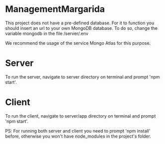 # ManagementMargarida
This project does not have a pre-defined database. For it to function you should insert an url to your own MongoDB database. To do so, change the variable mongodb in the file /server/.env

We recommend the usage of the service Mongo Atlas for this purpose.

# Server
To run the server, navigate to server directory on terminal and prompt 'npm start'. 

# Client
To run the client, navigate to server/app directory on terminal and prompt 'npm start'. 

PS: For running both server and client you need to prompt 'npm install' before, otherwise you won't have node_modules in the project's folder.
